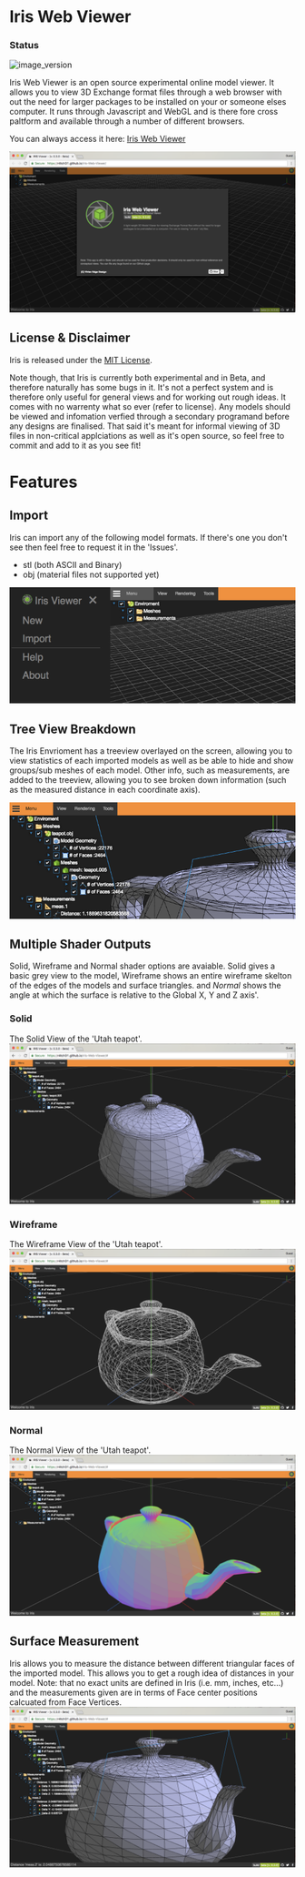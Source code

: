 # Iris Web Viewer

### Status
![image_version](https://img.shields.io/badge/build-beta%20%5Bv.%200.3.0%5D-green.svg "Version")

Iris Web Viewer is an open source experimental online model viewer. It allows you to view 3D Exchange format files through a web browser with out the need for larger packages to be installed on your or someone elses computer. It runs through Javascript and WebGL and is there fore cross paltform and available through a number of different browsers.

You can always access it here: [Iris Web Viewer](https://r4tch31.github.io/Iris-Web-Viewer/)

![image_intro](img/ref/scrnsht_intro.png "Intro")

## License & Disclaimer
Iris is released under the [MIT License](https://github.com/r4tch31/Iris-Web-Viewer/blob/master/License.md).

Note though, that Iris is currently both experimental and in Beta, and therefore naturally has some bugs in it. It's not a perfect system and is therefore only useful for general views and for working out rough ideas. It comes with no warrenty what so ever (refer to license). Any models should be viewed and infomation verfied through a secondary programand before any designs are finalised. That said it's meant for informal viewing of 3D files in non-critical applciations as well as it's open source, so feel free to commit and add to it as you see fit!

# Features

## Import
Iris can import any of the following model formats. If there's one you don't see then feel free to request it in the 'Issues'.

* stl (both ASCII and Binary)
* obj (material files not supported yet)

![image_import](img/ref/clsup_menu.png "Import")

## Tree View Breakdown
The Iris Envrioment has a treeview overlayed on the screen, allowing you to view statistics of each imported models as well as be able to hide and show groups/sub meshes of each model. Other info, such as measurements, are added to the treeview, allowing you to see broken down information (such as the measured distance in each coordinate axis).

![image_tree](img/ref/clsup_tree.png "tree")

## Multiple Shader Outputs
Solid, Wireframe and Normal shader options are avaiable. Solid gives a basic grey view to the model, Wireframe shows an entire wireframe skelton of the edges of the models and surface triangles. and *Normal* shows the angle at which the surface is relative to the Global X, Y and Z axis'.

### Solid
The Solid View of the 'Utah teapot'.
![image_solid_view](img/ref/scrnsht_solid.png "The 'Solid' View")

### Wireframe
The Wireframe View of the 'Utah teapot'.
![image_wireframe_view](img/ref/scrnsht_wireframe.png "The 'Wireframe' View")

### Normal
The Normal View of the 'Utah teapot'.
![image_normal_view](img/ref/scrnsht_normal.png "The 'Normal' View")

## Surface Measurement
Iris allows you to measure the distance between different triangular faces of the imported model. This allows you to get a rough idea of distances in your model. Note: that no exact units are defined in Iris (i.e. mm, inches, etc...)  and the measurements given are in terms of Face center positions calcuated from Face Vertices.
![image_measure](img/ref/scrnsht_measure.png "The 'Normal' View")
